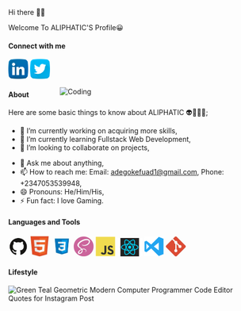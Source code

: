 Hi there 👋🏾

<span>Welcome To ALIPHATIC'S Profile😀</span>

#### Connect with me 
<a href="https://www.linkedin.com/in/fuad-ajibola-5a0034166/"><img src="images/linkedin.png" width="40" /></a>
<a href="https://twitter.com/AdegokeFuad"><img src="images/twitter.png" width="40" /></a>

<img align="right" alt="Coding" width="400" src="https://miro.medium.com/max/680/0*7Q3yvSIv_t0ioJ-Z.gif"/>

#### About
Here are some basic things to know about ALIPHATIC 👽👳🏾‍♂️;

- 🔭 I’m currently working on acquiring more skills,
- 🌱 I’m currently learning Fullstack Web Development,
- 👯 I’m looking to collaborate on projects,
<!--- 🤔 I’m looking for help with--> 
- 💬 Ask me about anything,
- 📫 How to reach me: Email: adegokefuad1@gmail.com, Phone: +2347053539948,
- 😄 Pronouns: He/Him/His,
- ⚡ Fun fact: I love Gaming.

#### Languages and Tools
<code><img src="images/github.jpg" width="40" title="GitHub" /></code>
<code><img src="images/html.jpg" width="40" title="HTML" /></code>
<code><img src="images/css.jpg" width="40" title="CSS" /></code>
<code><img src="images/sass.jpg" width="40" title="SASS" /></code>
<code><img src="images/javascript.png" width="40" title="JavaScript" /></code>
<code><img src="images/react.png" width="50" title="React" /></code>
<code><img src="images/visualstudio.svg" width="40" title="Visual Studio Code" /></code>
<code><img src="images/git.jpg" width="40" title="Git" /></code>


#### Lifestyle
![Green Teal Geometric Modern Computer Programmer Code Editor Quotes for Instagram Post](https://user-images.githubusercontent.com/105937740/174781153-79d156a6-8e4a-4d8b-aa75-880be17afeac.jpg)


